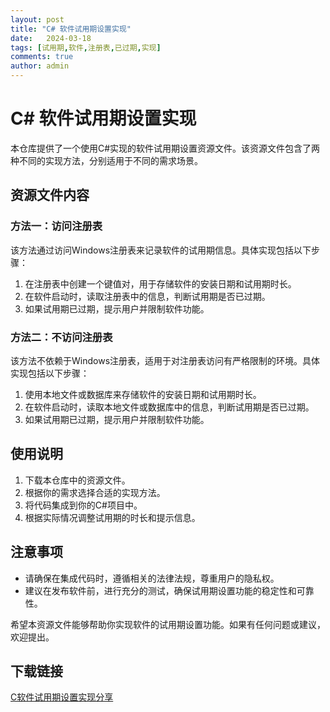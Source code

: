 ```yaml
---
layout: post
title: "C# 软件试用期设置实现"
date:   2024-03-18
tags: [试用期,软件,注册表,已过期,实现]
comments: true
author: admin
---
```

# C# 软件试用期设置实现

本仓库提供了一个使用C#实现的软件试用期设置资源文件。该资源文件包含了两种不同的实现方法，分别适用于不同的需求场景。

## 资源文件内容

### 方法一：访问注册表

该方法通过访问Windows注册表来记录软件的试用期信息。具体实现包括以下步骤：
1. 在注册表中创建一个键值对，用于存储软件的安装日期和试用期时长。
2. 在软件启动时，读取注册表中的信息，判断试用期是否已过期。
3. 如果试用期已过期，提示用户并限制软件功能。

### 方法二：不访问注册表

该方法不依赖于Windows注册表，适用于对注册表访问有严格限制的环境。具体实现包括以下步骤：
1. 使用本地文件或数据库来存储软件的安装日期和试用期时长。
2. 在软件启动时，读取本地文件或数据库中的信息，判断试用期是否已过期。
3. 如果试用期已过期，提示用户并限制软件功能。

## 使用说明

1. 下载本仓库中的资源文件。
2. 根据你的需求选择合适的实现方法。
3. 将代码集成到你的C#项目中。
4. 根据实际情况调整试用期的时长和提示信息。

## 注意事项

- 请确保在集成代码时，遵循相关的法律法规，尊重用户的隐私权。
- 建议在发布软件前，进行充分的测试，确保试用期设置功能的稳定性和可靠性。

希望本资源文件能够帮助你实现软件的试用期设置功能。如果有任何问题或建议，欢迎提出。

## 下载链接

[C软件试用期设置实现分享](https://pan.quark.cn/s/7ea395f51442)